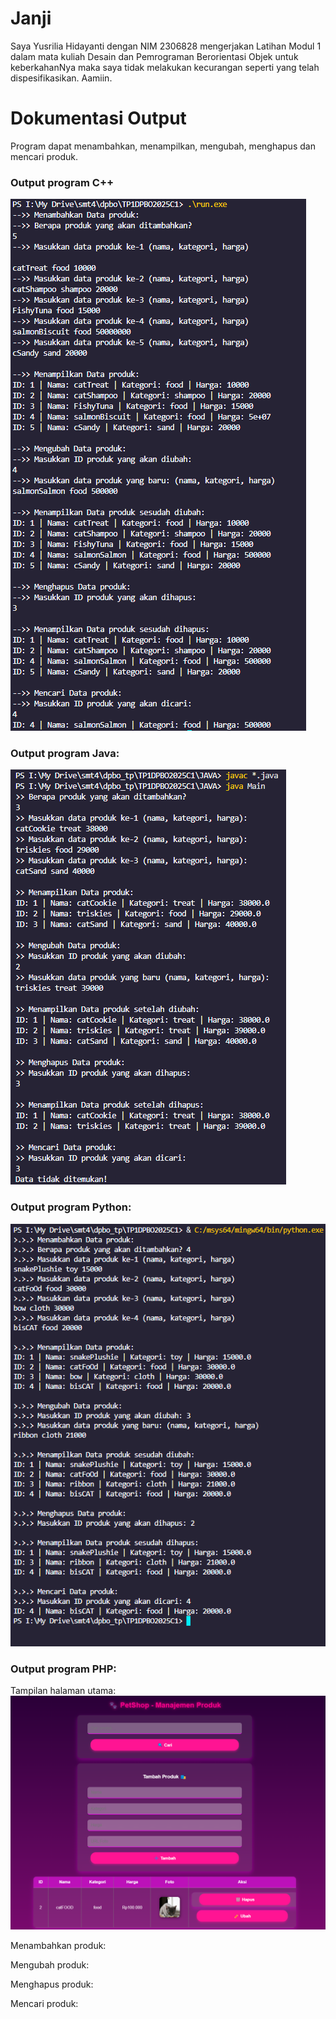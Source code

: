 # Janji 
Saya Yusrilia Hidayanti dengan NIM 2306828 mengerjakan Latihan Modul 1 dalam mata kuliah Desain dan Pemrograman Berorientasi Objek untuk keberkahanNya maka saya tidak melakukan kecurangan seperti yang telah dispesifikasikan. Aamiin.

# Dokumentasi Output
Program dapat menambahkan, menampilkan, mengubah, menghapus dan mencari produk.

### Output program C++

![output cpp](imagecpp.png)

### Output program Java:

![output java](imagejava.png)

### Output program Python:

![output py](imagepy.png)

### Output program PHP:

Tampilan halaman utama:
![](imagephphome.png)

Menambahkan produk:

Mengubah produk:

Menghapus produk:

Mencari produk: